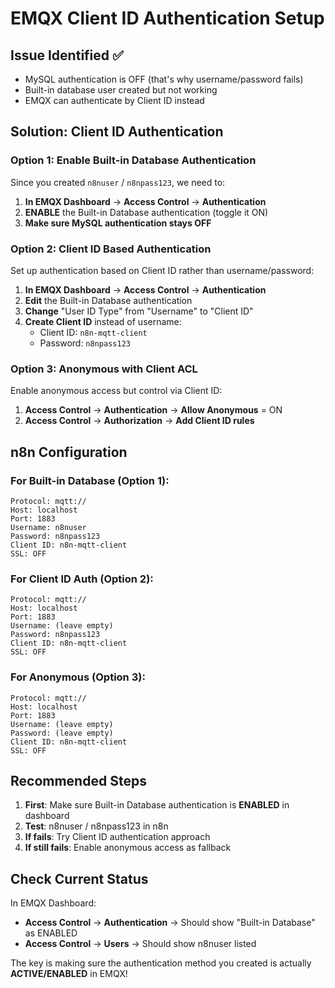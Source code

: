 # EMQX Client ID Authentication Setup

## Issue Identified ✅
- MySQL authentication is OFF (that's why username/password fails)
- Built-in database user created but not working
- EMQX can authenticate by Client ID instead

## Solution: Client ID Authentication

### Option 1: Enable Built-in Database Authentication
Since you created `n8nuser` / `n8npass123`, we need to:

1. **In EMQX Dashboard** → **Access Control** → **Authentication**
2. **ENABLE** the Built-in Database authentication (toggle it ON)
3. **Make sure MySQL authentication stays OFF**

### Option 2: Client ID Based Authentication
Set up authentication based on Client ID rather than username/password:

1. **In EMQX Dashboard** → **Access Control** → **Authentication**
2. **Edit** the Built-in Database authentication
3. **Change** "User ID Type" from "Username" to "Client ID"
4. **Create Client ID** instead of username:
   - Client ID: `n8n-mqtt-client`
   - Password: `n8npass123`

### Option 3: Anonymous with Client ACL
Enable anonymous access but control via Client ID:

1. **Access Control** → **Authentication** → **Allow Anonymous** = ON
2. **Access Control** → **Authorization** → **Add Client ID rules**

## n8n Configuration

### For Built-in Database (Option 1):
```
Protocol: mqtt://
Host: localhost
Port: 1883
Username: n8nuser
Password: n8npass123
Client ID: n8n-mqtt-client
SSL: OFF
```

### For Client ID Auth (Option 2):
```
Protocol: mqtt://
Host: localhost
Port: 1883
Username: (leave empty)
Password: n8npass123
Client ID: n8n-mqtt-client
SSL: OFF
```

### For Anonymous (Option 3):
```
Protocol: mqtt://
Host: localhost
Port: 1883
Username: (leave empty)
Password: (leave empty)
Client ID: n8n-mqtt-client
SSL: OFF
```

## Recommended Steps

1. **First**: Make sure Built-in Database authentication is **ENABLED** in dashboard
2. **Test**: n8nuser / n8npass123 in n8n
3. **If fails**: Try Client ID authentication approach
4. **If still fails**: Enable anonymous access as fallback

## Check Current Status

In EMQX Dashboard:
- **Access Control** → **Authentication** → Should show "Built-in Database" as ENABLED
- **Access Control** → **Users** → Should show n8nuser listed

The key is making sure the authentication method you created is actually **ACTIVE/ENABLED** in EMQX!
